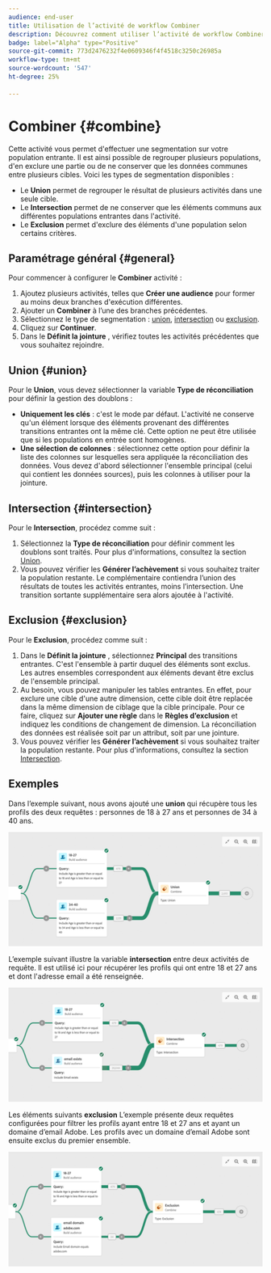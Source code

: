 ```yaml
---
audience: end-user
title: Utilisation de l’activité de workflow Combiner
description: Découvrez comment utiliser l’activité de workflow Combiner
badge: label="Alpha" type="Positive"
source-git-commit: 773d2476232f4e0609346f4f4518c3250c26985a
workflow-type: tm+mt
source-wordcount: '547'
ht-degree: 25%

---
```



# Combiner {#combine}

Cette activité vous permet d&#39;effectuer une segmentation sur votre population entrante. Il est ainsi possible de regrouper plusieurs populations, d&#39;en exclure une partie ou de ne conserver que les données communes entre plusieurs cibles. Voici les types de segmentation disponibles :

<!--
The **Combine** activity can be placed after any other activity, but not at the beginning of the workflow. Any activity can be placed after the **Combine**.
-->

* Le **Union** permet de regrouper le résultat de plusieurs activités dans une seule cible.
* Le **Intersection** permet de ne conserver que les éléments communs aux différentes populations entrantes dans l&#39;activité.
* Le **Exclusion** permet d&#39;exclure des éléments d&#39;une population selon certains critères.

## Paramétrage général {#general}

Pour commencer à configurer le **Combiner** activité :

1. Ajoutez plusieurs activités, telles que **Créer une audience** pour former au moins deux branches d&#39;exécution différentes.
1. Ajouter un **Combiner** à l’une des branches précédentes.
1. Sélectionnez le type de segmentation : [union](#union), [intersection](#intersection) ou [exclusion](#exclusion).
1. Cliquez sur **Continuer**.
1. Dans le **Définit la jointure** , vérifiez toutes les activités précédentes que vous souhaitez rejoindre.

## Union {#union}

Pour le **Union**, vous devez sélectionner la variable **Type de réconciliation** pour définir la gestion des doublons :

* **Uniquement les clés** : c&#39;est le mode par défaut. L&#39;activité ne conserve qu&#39;un élément lorsque des éléments provenant des différentes transitions entrantes ont la même clé. Cette option ne peut être utilisée que si les populations en entrée sont homogènes.
* **Une sélection de colonnes** : sélectionnez cette option pour définir la liste des colonnes sur lesquelles sera appliquée la réconciliation des données. Vous devez d&#39;abord sélectionner l&#39;ensemble principal (celui qui contient les données sources), puis les colonnes à utiliser pour la jointure.

## Intersection {#intersection}

Pour le **Intersection**, procédez comme suit :

1. Sélectionnez la **Type de réconciliation** pour définir comment les doublons sont traités. Pour plus d&#39;informations, consultez la section [Union](#union).
1. Vous pouvez vérifier les **Générer l’achèvement** si vous souhaitez traiter la population restante. Le complémentaire contiendra l’union des résultats de toutes les activités entrantes, moins l’intersection. Une transition sortante supplémentaire sera alors ajoutée à l&#39;activité.

## Exclusion {#exclusion}

Pour le **Exclusion**, procédez comme suit :

1. Dans le **Définit la jointure** , sélectionnez **Principal** des transitions entrantes. C&#39;est l&#39;ensemble à partir duquel des éléments sont exclus. Les autres ensembles correspondent aux éléments devant être exclus de l&#39;ensemble principal.
1. Au besoin, vous pouvez manipuler les tables entrantes. En effet, pour exclure une cible d&#39;une autre dimension, cette cible doit être replacée dans la même dimension de ciblage que la cible principale. Pour ce faire, cliquez sur **Ajouter une règle** dans le **Règles d’exclusion** et indiquez les conditions de changement de dimension. La réconciliation des données est réalisée soit par un attribut, soit par une jointure.
1. Vous pouvez vérifier les **Générer l’achèvement** si vous souhaitez traiter la population restante. Pour plus d&#39;informations, consultez la section [Intersection](#intersection).

## Exemples      

Dans l’exemple suivant, nous avons ajouté une **union** qui récupère tous les profils des deux requêtes : personnes de 18 à 27 ans et personnes de 34 à 40 ans.

![](../assets/workflow-union-example.png)

L’exemple suivant illustre la variable **intersection** entre deux activités de requête. Il est utilisé ici pour récupérer les profils qui ont entre 18 et 27 ans et dont l&#39;adresse email a été renseignée.

![](../assets/workflow-intersection-example.png)

Les éléments suivants **exclusion** L’exemple présente deux requêtes configurées pour filtrer les profils ayant entre 18 et 27 ans et ayant un domaine d’email Adobe. Les profils avec un domaine d’email Adobe sont ensuite exclus du premier ensemble.

![](../assets/workflow-exclusion-example.png)



